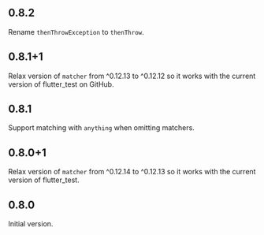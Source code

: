## 0.8.2

Rename `thenThrowException` to `thenThrow`.

## 0.8.1+1

Relax version of `matcher` from ^0.12.13 to ^0.12.12 so it works with the current version of flutter_test on GitHub.

## 0.8.1

Support matching with `anything` when omitting matchers.

## 0.8.0+1

Relax version of `matcher` from ^0.12.14 to ^0.12.13 so it works with the current version of flutter_test.

## 0.8.0

Initial version.
